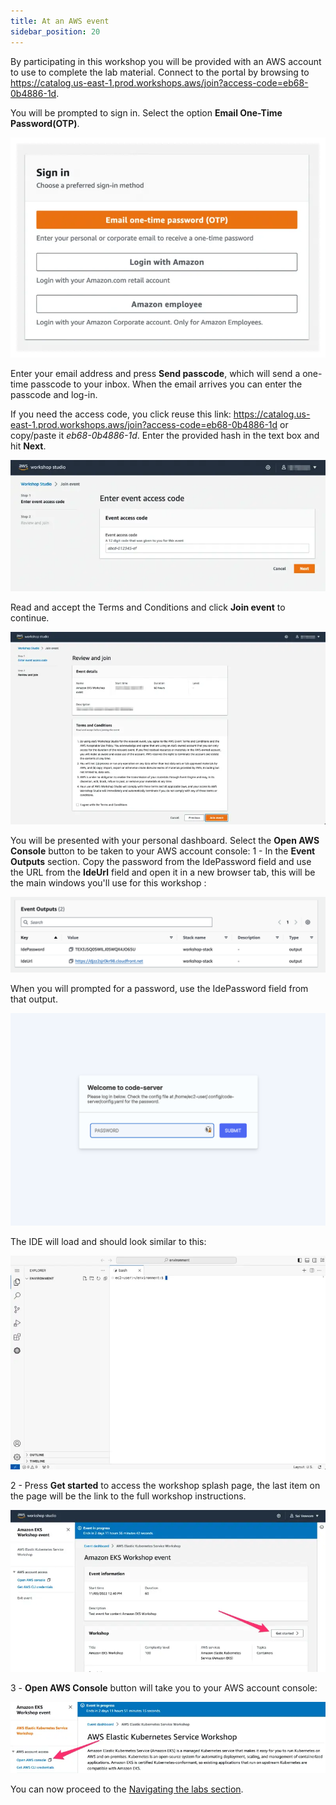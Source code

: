```yaml
---
title: At an AWS event
sidebar_position: 20
---
```


By participating in this workshop you will be provided with an AWS account to use to complete the lab material. Connect to the portal by browsing to https://catalog.us-east-1.prod.workshops.aws/join?access-code=eb68-0b4886-1d.

You will be prompted to sign in. Select the option **Email One-Time Password(OTP)**.

![Workshop Studio Sign in](./assets/ws-studio-login.webp)

Enter your email address and press **Send passcode**, which will send a one-time passcode to your inbox. When the email arrives you can enter the passcode and log-in.

If you need the access code, you click reuse this link: https://catalog.us-east-1.prod.workshops.aws/join?access-code=eb68-0b4886-1d or copy/paste it *eb68-0b4886-1d*. Enter the provided hash in the text box and hit **Next**.

![Event Code](./assets/event-code.webp)

Read and accept the Terms and Conditions and click **Join event** to continue.

![Review and Join](./assets/review-and-join.webp)

You will be presented with your personal dashboard. Select the **Open AWS Console** button to be taken to your AWS account console:
1 - In the **Event Outputs** section. Copy the password from the IdePassword field and use the URL from the **IdeUrl** field and open it in a new browser tab, this will be the main windows you'll use for this workshop :

![Cloud9 Link](./assets/workshop-studio-06.png)

When you will prompted for a password, use the IdePassword field from that output.

![Cloud9 Link](./assets/visual-studio-01.png)

The IDE will load and should look similar to this:

![Code-server login screen](./assets/vscode-splash.webp)

2 - Press **Get started** to access the workshop splash page, the last item on the page will be the link to the full workshop instructions.

![Get Started](./assets/workshop-event-page.webp)

3 - **Open AWS Console** button will take you to your AWS account console:

![Open Console](./assets/openconsole.webp)

You can now proceed to the [Navigating the labs section](/docs/introduction/navigating-labs).
